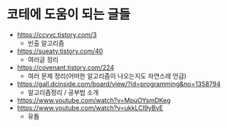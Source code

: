 # 코테에 도움이 되는 글들
+ https://ccvvc.tistory.com/3
	+ 빈출 알고리즘
+ https://sueaty.tistory.com/40
	+ 여러글 정리
+ https://covenant.tistory.com/224
	+ 여러 문제 정리(어떠한 알고리즘이 나오는지도 자연스레 언급)
+ https://gall.dcinside.com/board/view/?id=programming&no=1358794
	+ 알고리즘정리 / 공부법 소개 
+ https://www.youtube.com/watch?v=MpuOYsmDKeg
+ https://www.youtube.com/watch?v=ukkLCl9yBvE
	+ 유튭